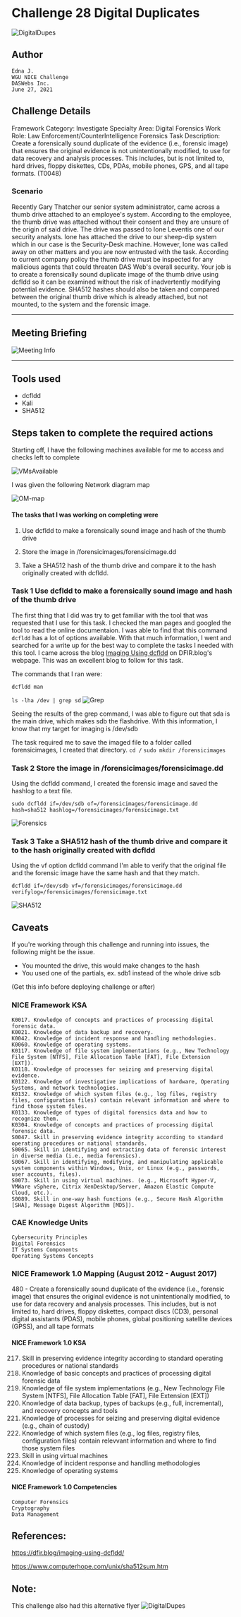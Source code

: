 # Challenge 28 Digital Duplicates


![DigitalDupes](../Event/NICE28a.png)

## Author
    Edna J.
    WGU NICE Challenge
    DASWebs Inc.
    June 27, 2021

## Challenge Details
Framework Category: Investigate
Specialty Area: Digital Forensics
Work Role: Law Enforcement/CounterIntelligence Forensics
Task Description: Create a forensically sound duplicate of the evidence (i.e., forensic image) that ensures the original evidence is not unintentionally modified, to use for data recovery and analysis processes. This includes, but is not limited to, hard drives, floppy diskettes, CDs, PDAs, mobile phones, GPS, and all tape formats. (T0048)

### Scenario
Recently Gary Thatcher our senior system administrator, came across a thumb drive attached to an employee's system. According to the employee, the thumb drive was attached without their consent and they are unsure of the origin of said drive. The drive was passed to Ione Leventis one of our security analysts. Ione has attached the drive to our sheep-dip system which in our case is the Security-Desk machine. However, Ione was called away on other matters and you are now entrusted with the task. According to current company policy the thumb drive must be inspected for any malicious agents that could threaten DAS Web's overall security. Your job is to create a forensically sound duplicate image of the thumb drive using dcfldd so it can be examined without the risk of inadvertently modifying potential evidence. SHA512 hashes should also be taken and compared between the original thumb drive which is already attached, but not mounted, to the system and the forensic image.

-----
## Meeting Briefing

![Meeting Info](./images/meeting.PNG)


---
## Tools used

 - dcfldd
 - Kali
 - SHA512


## Steps taken to complete the required actions

Starting off, I have the following machines available for me to access and checks left to complete

![VMsAvailable](./images/VMsAvailable.PNG)

I was given the following Network diagram map

![OM-map](./images/OM-map.jpg)

#### The tasks that I was working on completing were
1. Use dcfldd to make a forensically sound image and hash of the thumb drive

2. Store the image in /forensicimages/forensicimage.dd

3. Take a SHA512 hash of the thumb drive and compare it to the hash originally created with dcfldd.


### Task 1 Use dcfldd to make a forensically sound image and hash of the thumb drive

The first thing that I did was try to get familiar with the tool that was requested that I use for this task. I checked the man pages and googled the tool to read the online documentaion. I was able to find that this command `dcfldd` has a lot of options available. With that much information, I went and searched for a write up for the best way to complete the tasks I needed with this tool. I came across the blog [Imaging Using dcfldd](https://dfir.blog/imaging-using-dcfldd/) on DFIR.blog's webpage. This was an excellent blog to follow for this task.

The commands that I ran were:

```dcfldd man```

```ls -lha /dev | grep sd```
![Grep](./images/SecDeskGrepSD.PNG)

Seeing the results of the grep command, I was able to figure out that sda is the main drive, which makes sdb the flashdrive. With this information, I know that my target for imaging is /dev/sdb

The task required me to save the imaged file to a folder called forensicimages, I created that directory. 
```cd /```
```sudo mkdir /forensicimages```


### Task 2 Store the image in /forensicimages/forensicimage.dd

Using the dcfldd command, I created the forensic image and saved the hashlog to a text file.

```sudo dcfldd if=/dev/sdb of=/forensicimages/forensicimage.dd hash=sha512 hashlog=/forensicimages/forensicimage.txt```

![Forensics](./images/SecDeskForensicImageCreation.PNG)

### Task 3 Take a SHA512 hash of the thumb drive and compare it to the hash originally created with dcfldd

Using the vf option dcfldd command I'm able to verify that the original file and the forensic image have the same hash and that they match.

```dcfldd if=/dev/sdb vf=/forensicimages/forensicimage.dd verifylog=/forensicimages/forensicimage.txt```

![SHA512](./images/SecDeskVerifySHA512.PNG)


## Caveats
If you're working through this challenge and running into issues, the following might be the issue.
- You mounted the drive, this would make changes to the hash
- You used one of the partials, ex. sdb1 instead of the whole drive sdb


(Get this info before deploying challenge or after)
### NICE Framework KSA
    K0017. Knowledge of concepts and practices of processing digital forensic data.
    K0021. Knowledge of data backup and recovery.
    K0042. Knowledge of incident response and handling methodologies.
    K0060. Knowledge of operating systems.
    K0117. Knowledge of file system implementations (e.g., New Technology File System [NTFS], File Allocation Table [FAT], File Extension [EXT]).
    K0118. Knowledge of processes for seizing and preserving digital evidence.
    K0122. Knowledge of investigative implications of hardware, Operating Systems, and network technologies.
    K0132. Knowledge of which system files (e.g., log files, registry files, configuration files) contain relevant information and where to find those system files.
    K0133. Knowledge of types of digital forensics data and how to recognize them.
    K0304. Knowledge of concepts and practices of processing digital forensic data.
    S0047. Skill in preserving evidence integrity according to standard operating procedures or national standards.
    S0065. Skill in identifying and extracting data of forensic interest in diverse media (i.e., media forensics).
    S0067. Skill in identifying, modifying, and manipulating applicable system components within Windows, Unix, or Linux (e.g., passwords, user accounts, files).
    S0073. Skill in using virtual machines. (e.g., Microsoft Hyper-V, VMWare vSphere, Citrix XenDesktop/Server, Amazon Elastic Compute Cloud, etc.).
    S0089. Skill in one-way hash functions (e.g., Secure Hash Algorithm [SHA], Message Digest Algorithm [MD5]).

### CAE Knowledge Units
    Cybersecurity Principles
    Digital Forensics
    IT Systems Components
    Operating Systems Concepts

### NICE Framework 1.0 Mapping (August 2012 - August 2017)
480 - Create a forensically sound duplicate of the evidence (i.e., forensic image) that ensures the original evidence is not unintentionally modified, to use for data recovery and analysis processes. This includes, but is not limited to, hard drives, floppy diskettes, compact discs (CD3), personal digital assistants (PDAS), mobile phones, global positioning satellite devices (GPSS), and all tape formats

#### NICE Framework 1.0 KSA
217. Skill in preserving evidence integrity according to standard operating procedures or national standards
24. Knowledge of basic concepts and practices of processing digital forensic data
287. Knowledge of file system implementations (e.g., New Technology File System [NTFS], File Allocation Table [FAT], File Extension [EXT])
29. Knowledge of data backup, types of backups (e.g., full, incremental), and recovery concepts and tools
290. Knowledge of processes for seizing and preserving digital evidence (e.g., chain of custody)
346. Knowledge of which system files (e.g., log files, registry files, configuration files) contain relevvant information and where to find those system files
386. Skill in using virtual machines
61. Knowledge of incident response and handling methodologies
90. Knowledge of operating systems

#### NICE Framework 1.0 Competencies
    Computer Forensics
    Cryptography
    Data Management

## References:

https://dfir.blog/imaging-using-dcfldd/

https://www.computerhope.com/unix/sha512sum.htm


## Note:
This challenge also had this alternative flyer
![DigitalDupes](../Event/NICE28.png)
